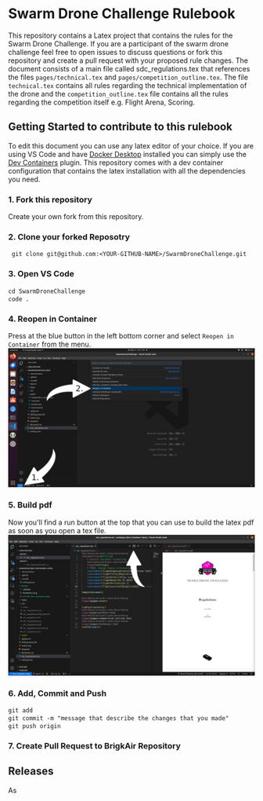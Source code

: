 # Swarm Drone Challenge Rulebook

This repository contains a Latex project that contains the rules for the Swarm Drone Challenge. 
If you are a participant of the swarm drone challenge feel free to open issues to discuss questions or fork this repository and create a pull request with your proposed rule changes.
The document consists of a main file called  sdc_regulations.tex that references the files  `pages/technical.tex` and `pages/competition_outline.tex`. 
The file `technical.tex` contains all rules regarding the technical implementation of the drone and the `competition_outline.tex` file contains all the rules regarding the competition itself e.g. Flight Arena, Scoring. 

## Getting Started to contribute to this rulebook
To edit this document you can use any latex editor of your choice.
If you are using VS Code and have [Docker Desktop](https://docs.docker.com/get-docker/) installed you can simply use the [Dev Containers](https://marketplace.visualstudio.com/items?itemName=ms-vscode-remote.remote-containers) plugin.
This repository comes with a dev container configuration that contains the latex installation with all the dependencies you need.

### 1. Fork this repository
Create your own fork from this repository. 

### 2. Clone your forked Reposotry
```
 git clone git@github.com:<YOUR-GITHUB-NAME>/SwarmDroneChallenge.git
```
### 3. Open VS Code
```
cd SwarmDroneChallenge
code . 
```
### 4. Reopen in Container
Press at the blue button in the left bottom corner and select `Reopen in Container` from the menu.
![](figures/VSCode_dev_containers.png)
### 5. Build pdf
Now you'll find a run button at the top that you can use to build the latex pdf as soon as you open a tex file.
![](figures/VSCode_buildpdf.png)
### 6. Add, Commit and Push 
 ```
 git add
 git commit -m "message that describe the changes that you made"
 git push origin
 ```
### 7. Create Pull Request to BrigkAir Repository



## Releases
As 